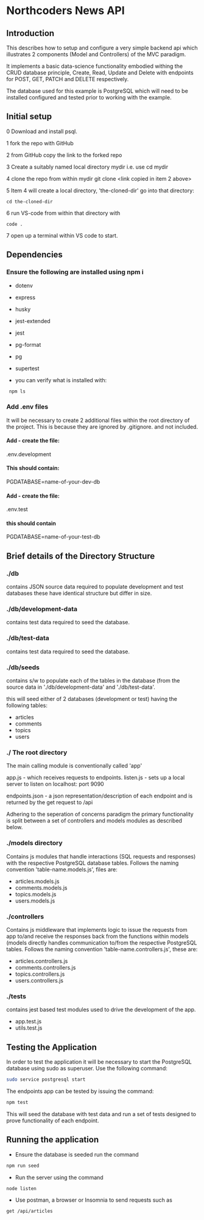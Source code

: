 # Northcoders News API

## Introduction

This describes how to setup and configure a very simple backend api which illustrates 2 components (Model and Controllers) of the MVC paradigm. 

It implements a basic data-science functionality embodied withing the CRUD database principle, Create, Read, Update and Delete with endpoints for POST, GET, PATCH and DELETE respectively.

The database used for this example is PostgreSQL which will need to be installed configured and tested prior to working with the example. 


## Initial setup

0   Download and install psql.

1   fork the repo with GitHub

2   from GitHub copy the link to the forked repo

3   Create a suitably named local directory mydir i.e. use 
    cd mydir

4   clone the repo from within mydir
    git clone <link copied in item 2 above>

5   Item 4 will create a local directory, 'the-cloned-dir' go into that directory:

    cd the-cloned-dir

6   run VS-code from within that directory with

    code .

7   open up a terminal within VS code to start.

## Dependencies


### Ensure the following are installed using npm i 

- dotenv
- express
- husky
- jest-extended
- jest
- pg-format
- pg
- supertest

- you can verify what is installed with:
```bash
 npm ls
```

### Add .env files
It will be necessary to create 2 additional files within the root directory
of the project. This is because they are ignored by .gitignore. and not included.

#### Add - create the file:

.env.development

#### This should contain:

PGDATABASE=name-of-your-dev-db

#### Add - create the file:

.env.test

#### this should contain

PGDATABASE=name-of-your-test-db

## Brief details of the Directory Structure

### ./db

contains JSON source data required to populate development and test databases
these have identical structure but differ in size.

### ./db/development-data
contains test data required to seed the database.

### ./db/test-data
contains test data required to seed the database.

### ./db/seeds
contains s/w to populate each of the tables in the database (from the source data in './db/development-data' and './db/test-data'.

this will seed either of 2 databases (development or test) having the following tables:

- articles
- comments
- topics
- users

### ./  The root directory

The main calling module is conventionally called 'app'

app.js  - which receives requests to endpoints. 
listen.js   - sets up a local server to listen on localhost: port 9090

endpoints.json  - a json representation/description of each endpoint and is returned by the get request to /api

Adhering to the seperation of concerns paradigm the primary functionality is split between a set of controllers and models modules as described below.

### ./models    directory

Contains js modules that handle interactions (SQL requests and responses) with the respective PostgreSQL database tables. Follows the naming convention 'table-name.models.js', files are:

- articles.models.js
- comments.models.js
- topics.models.js
- users.models.js

### ./controllers 

Contains js middleware that implements logic to issue the requests from app to/and receive the responses back from the functions within models (models directly handles communication to/from the respective PostgreSQL tables. Follows the naming convention 'table-name.controllers.js', these are:

- articles.controllers.js
- comments.controllers.js
- topics.controllers.js
- users.controllers.js

### ./__tests__

contains jest based test modules used to drive the development of the app. 

- app.test.js
- utils.test.js

## Testing the Application

In order to test the application it will be necessary to start the PostgreSQL database using sudo as superuser. Use the following command:

```bash
sudo service postgresql start
```
The endpoints app can be tested by issuing the command:

```bash
npm test
```
This will seed the database with test data and run a set of tests designed to prove functionality of each endpoint.


## Running the application

- Ensure the database is seeded run the command
```bash
npm run seed
```
- Run the server using the command
```bash
node listen
```
- Use postman, a browser or Insomnia to send requests such as
```bash
get /api/articles
```

